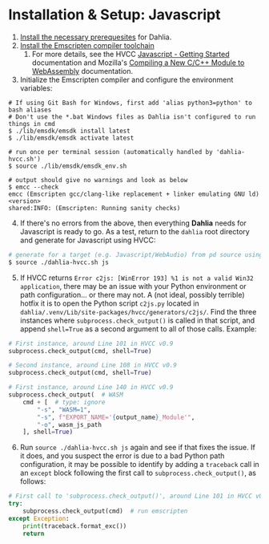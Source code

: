 # Installation & Setup: Javascript

1. [Install the necessary prerequesites](/docs/02.1.setup.dahlia.md#installation--setup-dahlia-python--hvcc) for Dahlia.
1. [Install the Emscripten compiler toolchain](https://emscripten.org/docs/getting_started/downloads.html)
    1. For more details, see the HVCC [Javascript - Getting Started](https://github.com/Wasted-Audio/hvcc/blob/develop/docs/03.gen.javascript.md) documentation and Mozilla's [Compiling a New C/C++ Module to WebAssembly](https://developer.mozilla.org/en-US/docs/WebAssembly/C_to_wasm) documentation.
1. Initialize the Emscripten compiler and configure the environment variables:

```shell
# If using Git Bash for Windows, first add 'alias python3=python' to bash aliases
# Don't use the *.bat Windows files as Dahlia isn't configured to run things in cmd
$ ./lib/emsdk/emsdk install latest
$ ./lib/emsdk/emsdk activate latest

# run once per terminal session (automatically handled by 'dahlia-hvcc.sh')
$ source ./lib/emsdk/emsdk_env.sh

# output should give no warnings and look as below
$ emcc --check
emcc (Emscripten gcc/clang-like replacement + linker emulating GNU ld) <version>
shared:INFO: (Emscripten: Running sanity checks)
```

4. If there's no errors from the above, then everything **Dahlia** needs for Javascript is ready to go. As a test, return to the `dahlia` root directory and generate for Javascript using HVCC:

```bash
# generate for a target (e.g. Javascript/WebAudio) from pd source using HVCC only
$ source ./dahlia-hvcc.sh js
```

5. If HVCC returns `Error c2js: [WinError 193] %1 is not a valid Win32 application`, there may be an issue with your Python environment or path configuration... or there may not. A (not ideal, possibly terrible) hotfix it is to open the Python script `c2js.py` located in `dahlia/.venv/Lib/site-packages/hvcc/generators/c2js/`. Find the three instances where `subprocess.check_output()` is called in that script, and append `shell=True` as a second argument to all of those calls. Example:

```python
# First instance, around Line 101 in HVCC v0.9
subprocess.check_output(cmd, shell=True)

# Second instance, around Line 108 in HVCC v0.9
subprocess.check_output(cmd, shell=True)

# First instance, around Line 140 in HVCC v0.9
subprocess.check_output(  # WASM
    cmd + [  # type: ignore
        "-s", "WASM=1",
        "-s", f"EXPORT_NAME='{output_name}_Module'",
        "-o", wasm_js_path
    ], shell=True)
```

6. Run `source ./dahlia-hvcc.sh js` again and see if that fixes the issue. If it does, and you suspect the error is due to a bad Python path configuration, it may be possible to identify by adding a `traceback` call in an `except` block following the first call to `subprocess.check_output()`, as follows:

```python
# First call to 'subprocess.check_output()', around Line 101 in HVCC v0.9
try:
    subprocess.check_output(cmd)  # run emscripten
except Exception:
    print(traceback.format_exc())
    return
```
